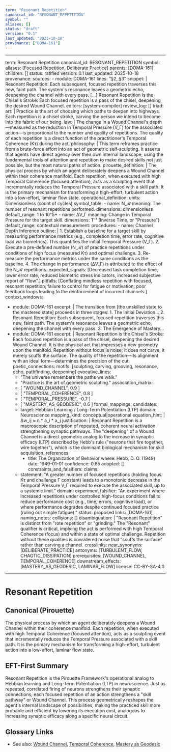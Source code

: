 ```yaml
---
term: "Resonant Repetition"
canonical_id: "RESONANT_REPETITION"
symbol: ""
aliases: []
status: "draft"
version: "0.1"
last_updated: "2025-10-18"
provenance: ["DOMA-161"]
---
```


---
term: Resonant Repetition
canonical_id: RESONANT_REPETITION
symbol: 
aliases: [Focused Repetition, Deliberate Practice]
parents: [DOMA-161]
children: []
status: ratified
version: 0.1
last_updated: 2025-10-18
provenance:
  sources:
    - module: DOMA-161
      lines: "§2, §3"
      snippet: |
        Resonant Repetition: Each subsequent, focused repetition traverses this new, faint path. The system's resonance leaves a geometric echo, deepening the channel with every pass. [...] Resonant Repetition is the Chisel's Stroke: Each focused repetition is a pass of the chisel, deepening the desired Wound Channel.
  editors: [system-compiler]
  review_log: []
triad:
  art: |
    Practice is the art of choosing which paths to deepen into highways. Each repetition is a chisel stroke, carving the person we intend to become into the fabric of our being.
  law: |
    The change in a Wound Channel's depth—measured as the reduction in Temporal Pressure (V_Γ) for the associated action—is proportional to the number and quality of repetitions. The quality of each repetition is a direct function of the practitioner's Temporal Coherence (Kτ) during the act.
  philosophy: |
    This term reframes practice from a brute-force effort into an act of geometric self-sculpting. It asserts that agents have direct agency over their own internal landscape, using the fundamental tools of attention and repetition to make desired skills not just possible, but the most natural paths of action.
pirouette_definition: |
  The physical process by which an agent deliberately deepens a Wound Channel within their coherence manifold. Each repetition, when executed with high Temporal Coherence (focused attention), acts as a sculpting event that incrementally reduces the Temporal Pressure associated with a skill path. It is the primary mechanism for transforming a high-effort, turbulent action into a low-effort, laminar flow state.
operational_definition:
  units: Dimensionless (count of cycles)
  symbol_table:
    - name: N_ℛ
      meaning: The number of resonant repetitions performed.
      dimensions: dimensionless
      default_range: 1 to 10^5+
    - name: ΔV_Γ
      meaning: Change in Temporal Pressure for the target skill.
      dimensions: T⁻¹ (Inverse Time, or "Pressure")
      default_range: contextual
  measurement:
    procedures:
      - name: Channel Depth Inference
        outline: |
          1. Establish a baseline for a target skill by measuring performance metrics (e.g., completion time, error rate, cognitive load via biometrics). This quantifies the initial Temporal Pressure (V_Γ).
          2. Execute a pre-defined number (N_ℛ) of practice repetitions under conditions of high focus (measured Kτ) and optimal challenge.
          3. Re-measure the performance metrics under the same conditions as the baseline.
          4. The change in performance (ΔV_Γ) is attributed to the effect of the N_ℛ repetitions.
        expected_signals: [Decreased task completion time, lower error rate, reduced biometric stress indicators, increased subjective report of "flow".]
        pitfalls: [Conflating mindless repetition with focused, resonant repetition; failure to control for fatigue or motivation; poor feedback loops leading to the reinforcement of incorrect channels.]
context_windows:
  - module: DOMA-161
    excerpt: |
      The transition from [the unskilled state to the mastered state] proceeds in three stages: 1. The Initial Deviation... 2. Resonant Repetition: Each subsequent, focused repetition traverses this new, faint path. The system's resonance leaves a geometric echo, deepening the channel with every pass. 3. The Emergence of Mastery...
  - module: DOMA-161
    excerpt: |
      Resonant Repetition is the Chisel's Stroke: Each focused repetition is a pass of the chisel, deepening the desired Wound Channel. It is the physical act that impresses a new geometry upon the manifold. Repetition without focus is noise; it does not carve, it merely scuffs the surface. The quality of the repetition—its alignment with an ideal form—determines the precision of the cut.
poetic_connections:
  motifs: [sculpting, carving, grooving, resonance, echo, pathfinding, deepening]
  evocative_lines:
    - "The universe remembers the paths we walk."
    - "Practice is the art of geometric sculpting."
  association_matrix:
    - [ "WOUND_CHANNEL", 0.9 ]
    - [ "TEMPORAL_COHERENCE", 0.8 ]
    - [ "TEMPORAL_PRESSURE", -0.7 ]
    - [ "MASTERY_AS_GEODESIC", 0.6 ]
formal_mappings:
  candidates:
    - target: Hebbian Learning / Long-Term Potentiation (LTP)
      domain: Neuroscience
      mapping_kind: conceptual|operational
      equation_hint: |
        Δw_ij ≈ η * a_i * a_j
      justification: |
        Resonant Repetition is a macroscopic description of repeated, coherent neural activation strengthening synaptic pathways. The "deepening" of a Wound Channel is a direct geometric analog to the increase in synaptic efficacy (LTP) described by Hebb's rule ("neurons that fire together, wire together"), which is the dominant biological mechanism for skill acquisition.
      references:
        - title: The Organization of Behavior
          where: Hebb, D. O. (1949)
          date: 1949-01-01
      confidence: 0.85
  adopted:
    []
constraints_and_falsifiers:
  claims:
    - statement: "A greater number of focused repetitions (holding focus Kτ and challenge Γ constant) leads to a monotonic decrease in the Temporal Pressure V_Γ required to execute the associated skill, up to a systemic limit."
      domain: experiment
      falsifier: "An experiment where increased repetitions under controlled high-focus conditions fail to reduce performance cost (e.g., time, errors, cognitive load), or where performance degrades despite continued focused practice (ruling out simple fatigue)."
      status: proposed
      links: [DOMA-161]
naming_notes:
  collisions: []
  disambiguation: |
    "Resonant Repetition" is distinct from "rote repetition" or "grinding." The "Resonant" qualifier is critical, implying the act is performed with high Temporal Coherence (focus) and within a state of optimal challenge. Repetition without these qualities is considered noise that "scuffs the surface" rather than carving a channel.
crosslinks:
  near_synonyms: [DELIBERATE_PRACTICE]
  antonyms: [TURBULENT_FLOW, CHAOTIC_DISSIPATION]
  prerequisites: [WOUND_CHANNEL, TEMPORAL_COHERENCE]
  downstream_effects: [MASTERY_AS_GEODESIC, LAMINAR_FLOW]
license: CC-BY-SA-4.0
---

# Resonant Repetition

## Canonical (Pirouette)
The physical process by which an agent deliberately deepens a Wound Channel within their coherence manifold. Each repetition, when executed with high Temporal Coherence (focused attention), acts as a sculpting event that incrementally reduces the Temporal Pressure associated with a skill path. It is the primary mechanism for transforming a high-effort, turbulent action into a low-effort, laminar flow state.

## EFT-First Summary
Resonant Repetition is the Pirouette Framework's operational analog to Hebbian learning and Long-Term Potentiation (LTP) in neuroscience. Just as repeated, correlated firing of neurons strengthens their synaptic connections, each focused repetition of an action strengthens a "skill pathway" or Wound Channel. This process geometrically reshapes the agent's internal landscape of possibilities, making the practiced skill more probable and efficient by lowering its execution cost, analogous to increasing synaptic efficacy along a specific neural circuit.

## Glossary Links
- See also: [Wound Channel](WOUND_CHANNEL), [Temporal Coherence](TEMPORAL_COHERENCE), [Mastery as Geodesic](MASTERY_AS_GEODESIC)